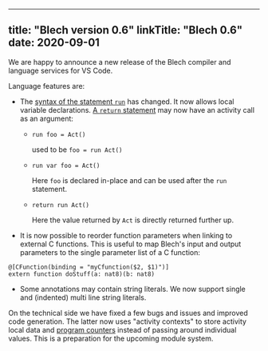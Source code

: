 
---
title: "Blech version 0.6"
linkTitle: "Blech 0.6"
date: 2020-09-01
---

We are happy to announce a new release of the Blech compiler and language services for VS Code.

Language features are:
* The [syntax of the statement `run`](/docs/user-manual/controlflow/statements/#run) has changed. It now allows local variable declarations. [A `return` statement](/docs/user-manual/controlflow/statements/#return) may now have an activity call as an argument:
  * `run foo = Act()` 
  
    used to be `foo = run Act()` 
  * `run var foo = Act()` 
    
    Here `foo` is declared in-place and can be used after the `run` statement.
  * `return run Act()` 
  
    Here the value returned by `Act` is directly returned further up.
* It is now possible to reorder function parameters when linking to external C functions. This is useful to map Blech's input and output parameters to the single parameter list of a C function:
```blech
@[CFunction(binding = "myCfunction($2, $1)")]
extern function doStuff(a: nat8)(b: nat8)
```
* Some annotations may contain string literals. We now support single and (indented) multi line string literals.

On the technical side we have fixed a few bugs and issues and improved code generation.
The latter now uses "activity contexts" to store activity local data and [program counters](/docs/blechc-development/pctree/) instead of passing around individual values.
This is a preparation for the upcoming module system.